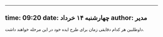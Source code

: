----------
time: 09:20
date: چهارشنبه ۱۴ خرداد
author: مدیر
----------
داوطلبین هر کدام دقایقی زمان برای طرح ایده خود در این مرحله خواهند داشت.
